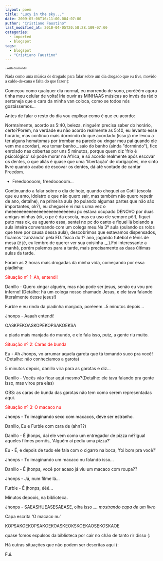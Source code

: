 ```yaml
---
layout: poem
title: "Lucy in the sky..."
date: 2009-05-06T16:11:00.004-07:00
author: "Cristiano Faustino"
last_modified_at: 2010-04-05T20:58:28.109-07:00
categories:
  - imported
  - blogspot
tags:
  - blogspot
  - "Cristiano Faustino"
---
```


<span style=";font-family:verdana;font-size:78%;"  >..with diamonds!

</span><span style="font-family:trebuchet ms;">Nada como uma música de drogado para falar sobre um dia drogado que eu tive, movido a caldo-de-cana e falta do que fazer (:

Começou como qualquer dia normal, eu morrendo de sono, porééém agora tinha meu celular de volta! Iria ouvir as MINHAAS músicas ao invés da rádio sertaneja que o cara da minha van coloca, como se todos nós gostássemos...

Antes de falar o resto do dia vou explicar como é que eu acordo:

Normalmente, acordo as 5:40, beleza, ninguém precisa saber do horário, certo?Porém, na verdade eu não acordo realmente as 5:40, eu levanto esse horário, mas continuo mais dormindo do que acordado (isso já me levou a ter alguns hematomas por trombar na parede ou xingar meu pai quando ele vem me acordar), vou tomar banho...saio do banho (ainda "dormindo"), fico enrolado nas cobertas por uns 5 minutos, porque quem diz 'frio é psicológico' só pode morar na África, e só acordo realmente após escovar os dentes, o que aliás é quase que uma 'libertação' de obrigações, me sinto livre quando acabo de escovar os dentes, dá até vontade de cantar Freedom.

- Freedooooom, freedooooom...

Continuando a falar sobre o dia de hoje, quando cheguei ao Cotil (escola que eu amo, idolatro e que não quero sair, mas também não quero repetir de ano, detalhe), na primeira aula (to pulando algumas partes que não são importantes, ok?), eu cheguei e vi mais uma vez o meeeeeeeeeeeeeeeeeeeeeeeeeeu pc estava ocupado DENOVO por duas amigas minhas (ok, o pc é da escola, mas eu uso ele sempre pô!), fiquei puto mas ok, eu aguento essa, sentei no pc do canto e fiquei lá boiando a aula inteira conversando com um colega meu.Na 3º aula (pulando os rolos que teve por causa dessa aula), descobrimos que estavamos dispensados, ficamos 'zanzando' pela ED. física do 1º ano, jogando futebol e tênis de mesa (é jé, eu lembro de querer ver sua coisinha ._.).Foi interessante a manhã, porém pulemos para a tarde, mais precisamente as duas últimas aulas da tarde.

Foram as 2 horas mais drogadas da minha vida, começando por essa piadinha:

</span><span style="color: rgb(255, 0, 0);">Situação nº 1: Ah, entendi!

Danillo - Quero xingar alguém, mas não pode ser jesus, senão eu vou pro inferno! (Detalhe: há um colega nosso chamado Jesus, e ele tava falando literalmente desse jesus!)

Furble e eu rindo da piadinha manjada, poréeem...5 minutos depois...

Jhonps - Aaaah entendi!

OASKPEKOASKOPEKOPSAKOEKSA

a piada mais manjada do mundo, e ele fala isso, putz, a gente riu muito.

</span><span style="color: rgb(255, 0, 0);">Situação nº 2: Caras de bunda

Eu - Ah Jhonps, vo arrumar aquela garota que tá tomando suco pra você! (Detalhe: não conheciamos a garota)

5 minutos depois, danillo vira para as garotas e diz...

Danillo - Vocês vão ficar aqui mesmo?(Detalhe: ele tava falando pra gente isso, mas virou pra elas)

OBS: as caras de bunda das garotas não tem como serem representadas aqui.

</span><span style="color: rgb(255, 0, 0);">Situação nº 3: O macaco nu

</span><span style="color: rgb(0, 0, 0);">Jhonps - To imaginando sexo com macacos, deve ser estranho.

Danillo, Eu e Furble com cara de (ahn??)

Danillo - É jhonps, daí ele vem como um entregador de pizza né?igual aqueles filmes pornôs, 'Alguém aí pediu uma pizza?'

Eu - É, e depois de tudo ele fala com o cigarro na boca, 'foi bom pra você?'

Jhonps - To imaginando um macaco nu falando isso...

Danillo - É jhonps, você por acaso já viu um macaco com roupa??

Jhonps - Já, num filme lá...

Furble - É jhonps, ééé...

Minutos depoois, na biblioteca.

Jhonps - SAEASHUEASESAEASE, olha isso ._. *mostrando capa de um livro*

Capa escrita 'O macaco nu'

KOPSAKOEKOPSAKOEKOASKEOKSKOEKAOSEKOSKAOE

quase fomos expulsos da biblioteca por cair no chão de tanto rir disso (:

Há outras situações que não podem ser descritas aqui (:

Fui.</span>